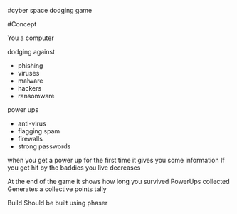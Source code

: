 #cyber space dodging game

#Concept

You a computer

dodging against
 - phishing
 - viruses
 - malware
 - hackers
 - ransomware

power ups
- anti-virus
- flagging spam
- firewalls
- strong passwords

when you get a power up for the first time it gives you some information
If you get hit by the baddies you live decreases

At the end of the game it shows how long you survived
PowerUps collected
Generates a collective points tally

Build
Should be built using phaser 